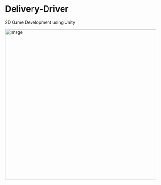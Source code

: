 # Delivery-Driver

2D Game Development using Unity

<img width="498" alt="image" src="https://github.com/JackyChok/Delivery-Driver/assets/86966025/375b4121-55e1-466e-b8c0-122a7ac96ef1">
